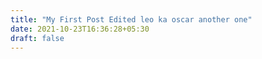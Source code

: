 ```yaml
---
title: "My First Post Edited leo ka oscar another one"
date: 2021-10-23T16:36:28+05:30
draft: false
---
```


